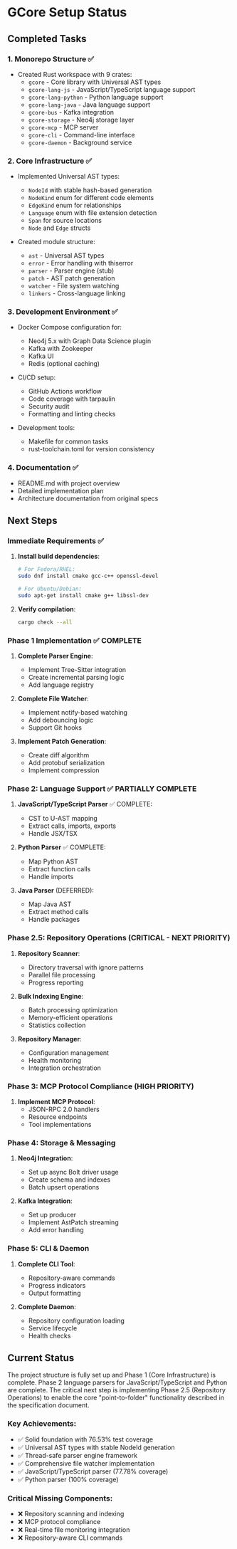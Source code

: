 # GCore Setup Status

## Completed Tasks

### 1. Monorepo Structure ✅
- Created Rust workspace with 9 crates:
  - `gcore` - Core library with Universal AST types
  - `gcore-lang-js` - JavaScript/TypeScript language support
  - `gcore-lang-python` - Python language support  
  - `gcore-lang-java` - Java language support
  - `gcore-bus` - Kafka integration
  - `gcore-storage` - Neo4j storage layer
  - `gcore-mcp` - MCP server
  - `gcore-cli` - Command-line interface
  - `gcore-daemon` - Background service

### 2. Core Infrastructure ✅
- Implemented Universal AST types:
  - `NodeId` with stable hash-based generation
  - `NodeKind` enum for different code elements
  - `EdgeKind` enum for relationships
  - `Language` enum with file extension detection
  - `Span` for source locations
  - `Node` and `Edge` structs

- Created module structure:
  - `ast` - Universal AST types
  - `error` - Error handling with thiserror
  - `parser` - Parser engine (stub)
  - `patch` - AST patch generation
  - `watcher` - File system watching
  - `linkers` - Cross-language linking

### 3. Development Environment ✅
- Docker Compose configuration for:
  - Neo4j 5.x with Graph Data Science plugin
  - Kafka with Zookeeper
  - Kafka UI
  - Redis (optional caching)
  
- CI/CD setup:
  - GitHub Actions workflow
  - Code coverage with tarpaulin
  - Security audit
  - Formatting and linting checks

- Development tools:
  - Makefile for common tasks
  - rust-toolchain.toml for version consistency

### 4. Documentation ✅
- README.md with project overview
- Detailed implementation plan
- Architecture documentation from original specs

## Next Steps

### Immediate Requirements ✅
1. **Install build dependencies**:
   ```bash
   # For Fedora/RHEL:
   sudo dnf install cmake gcc-c++ openssl-devel
   
   # For Ubuntu/Debian:
   sudo apt-get install cmake g++ libssl-dev
   ```

2. **Verify compilation**:
   ```bash
   cargo check --all
   ```

### Phase 1 Implementation ✅ COMPLETE
1. **Complete Parser Engine**:
   - Implement Tree-Sitter integration
   - Create incremental parsing logic
   - Add language registry

2. **Complete File Watcher**:
   - Implement notify-based watching
   - Add debouncing logic
   - Support Git hooks

3. **Implement Patch Generation**:
   - Create diff algorithm
   - Add protobuf serialization
   - Implement compression

### Phase 2: Language Support ✅ PARTIALLY COMPLETE
1. **JavaScript/TypeScript Parser** ✅ COMPLETE:
   - CST to U-AST mapping
   - Extract calls, imports, exports
   - Handle JSX/TSX

2. **Python Parser** ✅ COMPLETE:
   - Map Python AST
   - Extract function calls
   - Handle imports

3. **Java Parser** (DEFERRED):
   - Map Java AST
   - Extract method calls
   - Handle packages

### Phase 2.5: Repository Operations (CRITICAL - NEXT PRIORITY)
1. **Repository Scanner**:
   - Directory traversal with ignore patterns
   - Parallel file processing
   - Progress reporting

2. **Bulk Indexing Engine**:
   - Batch processing optimization
   - Memory-efficient operations
   - Statistics collection

3. **Repository Manager**:
   - Configuration management
   - Health monitoring
   - Integration orchestration

### Phase 3: MCP Protocol Compliance (HIGH PRIORITY)
1. **Implement MCP Protocol**:
   - JSON-RPC 2.0 handlers
   - Resource endpoints
   - Tool implementations

### Phase 4: Storage & Messaging
1. **Neo4j Integration**:
   - Set up async Bolt driver usage
   - Create schema and indexes
   - Batch upsert operations

2. **Kafka Integration**:
   - Set up producer
   - Implement AstPatch streaming
   - Add error handling

### Phase 5: CLI & Daemon
1. **Complete CLI Tool**:
   - Repository-aware commands
   - Progress indicators
   - Output formatting

2. **Complete Daemon**:
   - Repository configuration loading
   - Service lifecycle
   - Health checks

## Current Status

The project structure is fully set up and Phase 1 (Core Infrastructure) is complete. Phase 2 language parsers for JavaScript/TypeScript and Python are complete. The critical next step is implementing Phase 2.5 (Repository Operations) to enable the core "point-to-folder" functionality described in the specification document.

### Key Achievements:
- ✅ Solid foundation with 76.53% test coverage
- ✅ Universal AST types with stable NodeId generation
- ✅ Thread-safe parser engine framework
- ✅ Comprehensive file watcher implementation
- ✅ JavaScript/TypeScript parser (77.78% coverage)
- ✅ Python parser (100% coverage)

### Critical Missing Components:
- ❌ Repository scanning and indexing
- ❌ MCP protocol compliance
- ❌ Real-time file monitoring integration
- ❌ Repository-aware CLI commands 